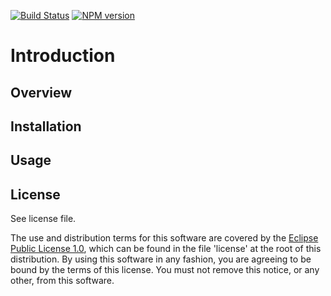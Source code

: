 [![Build Status](https://travis-ci.org/lcaballero/generated-app.svg?branch=master)](https://travis-ci.org/) [![NPM version](https://badge.fury.io/js/generated-app.svg)](http://badge.fury.io/js/generated-app)

# Introduction

## Overview

## Installation

## Usage

## License

See license file.

The use and distribution terms for this software are covered by the
[Eclipse Public License 1.0][EPL-1], which can be found in the file 'license' at the
root of this distribution. By using this software in any fashion, you are
agreeing to be bound by the terms of this license. You must not remove this
notice, or any other, from this software.


[EPL-1]: http://opensource.org/licenses/eclipse-1.0.txt

